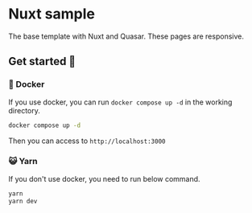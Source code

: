 # Nuxt sample

The base template with Nuxt and Quasar. These pages are responsive.

## Get started 🚀

### 🐋 Docker

If you use docker, you can run `docker compose up -d` in the working directory.

```sh
docker compose up -d
```

Then you can access to `http://localhost:3000`

### 😺 Yarn

If you don't use docker, you need to run below command.

```sh
yarn
yarn dev
```
